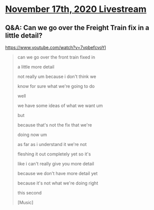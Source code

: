 # [November 17th, 2020 Livestream](../2020-11-17.md)
## Q&A: Can we go over the Freight Train fix in a little detail?
https://www.youtube.com/watch?v=7vpbefcvoYI
> can we go over the front train fixed in
>
> a little more detail
>
> not really um because i don't think we
>
> know for sure what we're going to do
>
> well
>
> we have some ideas of what we want um
>
> but
>
> because that's not the fix that we're
>
> doing now um
>
> as far as i understand it we're not
>
> fleshing it out completely yet so it's
>
> like i can't really give you more detail
>
> because we don't have more detail yet
>
> because it's not what we're doing right
>
> this second
>
> [Music]
>
